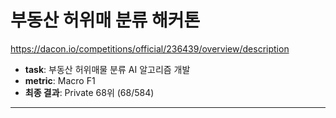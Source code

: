 # 부동산 허위매 분류 해커톤

https://dacon.io/competitions/official/236439/overview/description

- **task**: 부동산 허위매물 분류 AI 알고리즘 개발
- **metric**: Macro F1
- **최종 결과**: Private 68위 (68/584)
---
